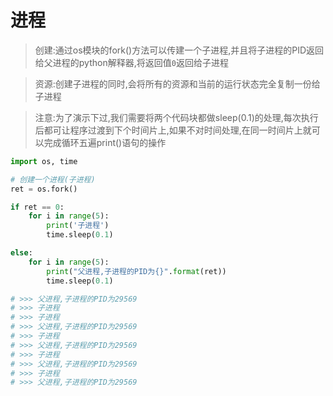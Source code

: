 # 进程
> 创建:通过os模块的fork()方法可以传建一个子进程,并且将子进程的PID返回给父进程的python解释器,将返回值`0`返回给子进程

> 资源:创建子进程的同时,会将所有的资源和当前的运行状态完全复制一份给子进程

> 注意:为了演示下过,我们需要将两个代码块都做sleep(0.1)的处理,每次执行后都可让程序过渡到下个时间片上,如果不对时间处理,在同一时间片上就可以完成循环五遍print()语句的操作

```python
import os, time

# 创建一个进程(子进程)
ret = os.fork()

if ret == 0:
    for i in range(5):
        print('子进程')
        time.sleep(0.1)

else:
    for i in range(5):
        print("父进程,子进程的PID为{}".format(ret))
        time.sleep(0.1)

# >>> 父进程,子进程的PID为29569
# >>> 子进程
# >>> 子进程
# >>> 父进程,子进程的PID为29569
# >>> 子进程
# >>> 父进程,子进程的PID为29569
# >>> 子进程
# >>> 父进程,子进程的PID为29569
# >>> 子进程
# >>> 父进程,子进程的PID为29569
```